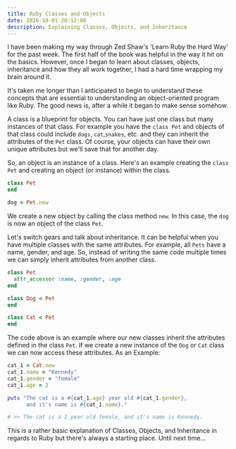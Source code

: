 ```yaml
---
title: Ruby Classes and Objects
date: 2016-10-01 20:12:00
description: Explaining Classes, Objects, and Inheritance
---
```


I have been making my way through Zed Shaw's 'Learn Ruby the Hard Way' for the past week. The first half of the book was helpful in the way it hit on the basics. However, once I began to learn about classes, objects, inheritance and how they all work together, I had a hard time wrapping my brain around it.

It's taken me longer than I anticipated to begin to understand these concepts that are essential to understanding an object-oriented program like Ruby. The good news is, after a while it began to make sense somehow.

A class is a blueprint for objects. You can have just one class but many instances of that class. For example you have the `class Pet` and objects of that class could include `dogs`, `cat`,`snakes`, etc. and they can inherit the attributes of the `Pet` class. Of course, your objects can have their own unique attributes but we'll save that for another day.

So, an object is an instance of a class. Here's an example creating the `class Pet`  and creating an object (or instance) within the class.



```ruby
class Pet
end

dog = Pet.new
```



 We create a new object by calling the class method `new`. In this case, the `dog` is now an object of the class `Pet`.

Let's switch gears and talk about inheritance. It can be helpful when you have multiple classes with the same attributes. For example, all ```Pets``` have a name, gender, and age. So, instead of writing the same code multiple times we can simply inherit attributes from another class.



```ruby
class Pet
  attr_accessor :name, :gender, :age
end

class Dog < Pet
end

class Cat < Pet
end
```



The code above is an example where our new classes inherit the attributes defined in the class `Pet`. If we create a new instance of the `Dog` or `Cat` class we can now access these attributes. As an Example:

```ruby
cat_1 = Cat.new
cat_1.name = "Kennedy"
cat_1.gender = "female"
cat_1.age = 2

puts "The cat is a #{cat_1.age} year old #{cat_1.gender},
      and it's name is #{cat_1.name}."

# >> The cat is a 2 year old female, and it's name is Kennedy.
```



This is a rather basic explanation of Classes, Objects, and Inheritance in regards to Ruby but there's always a starting place. Until next time...
<br>
